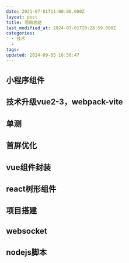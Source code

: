 ```yaml
---
date: 2021-07-01T11:00:00.000Z
layout: post
title: 项目总结
last_modified_at: 2024-07-01T20:28:59.000Z
categories:
  - 技术
  - 
tags: 
updated: 2024-09-05 16:38:47
---
```


## 小程序组件

## 技术升级vue2-3，webpack-vite

## 单测

## 首屏优化

## vue组件封装

## react树形组件

## 项目搭建

## websocket

## nodejs脚本